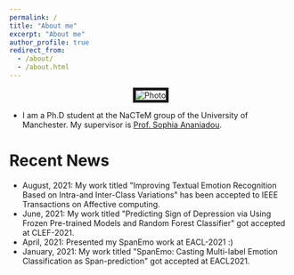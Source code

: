 ```yaml
---
permalink: /
title: "About me"
excerpt: "About me"
author_profile: true
redirect_from: 
  - /about/
  - /about.html
---
```


<p align="center">
  <img src="https://github.com/hasanhuz/halhuzali.github.io/blob/master/files/has_emnlp2018.PNG?raw=true" alt="Photo" border="5"/> 
</p>

* I am a Ph.D student at the NaCTeM group of the University of Manchester. My supervisor is [Prof. Sophia Ananiadou](http://www.nactem.ac.uk/staff/sophia.ananiadou/).

# Recent News
* August, 2021: My work titled "Improving Textual Emotion Recognition Based on Intra-and Inter-Class Variations" has been accepted to IEEE Transactions on Affective computing.
* June, 2021: My work titled "Predicting Sign of Depression via Using Frozen Pre-trained Models and Random Forest Classifier" got accepted at CLEF-2021.
* April, 2021: Presented my SpanEmo work at EACL-2021 :)
* January, 2021: My work titled "SpanEmo: Casting Multi-label Emotion Classification as Span-prediction" got accepted at EACL2021.
